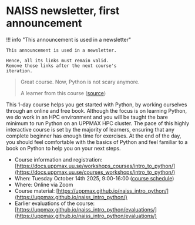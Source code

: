 # NAISS newsletter, first announcement

!!! info "This announcement is used in a newsletter"

    This announcement is used in a newsletter.

    Hence, all its links must remain valid.
    Remove those links after the next course's
    iteration.

> Great course. Now, Python is not scary anymore.
>
> A learner from this course ([source](https://uppmax.github.io/naiss_intro_python/evaluations/20240830/))

This 1-day course helps you get started with Python,
by working ourselves through an online and free book.
Although the focus is on learning Python,
we do work in an HPC environment
and you will be taught the bare minimum
to run Python on an UPPMAX HPC cluster.
The pace of this highly interactive course
is set by the majority of learners,
ensuring that any complete beginner
has enough time for exercises.
At the end of the day, you should feel comfortable with the basics
of Python and feel familiar to a book on Python to help you on your next steps.

- Course information and registration: [https://docs.uppmax.uu.se/workshops_courses/intro_to_python/](https://docs.uppmax.uu.se/courses_workshops/intro_to_python/)
- When: Tuesday October 14th 2025, 9:00-16:00 ([course schedule](https://uppmax.github.io/naiss_intro_python/schedule/))
- Where: Online via Zoom
- Course material: [https://uppmax.github.io/naiss_intro_python/](https://uppmax.github.io/naiss_intro_python/)
- Earlier evaluations of the course: [https://uppmax.github.io/naiss_intro_python/evaluations/](https://uppmax.github.io/naiss_intro_python/evaluations/)
